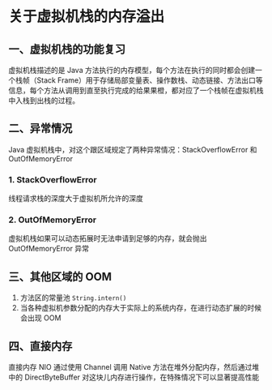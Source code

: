 # 关于虚拟机栈的内存溢出

## 一、虚拟机栈的功能复习

虚拟机栈描述的是 Java 方法执行的内存模型，每个方法在执行的同时都会创建一个栈帧（Stack Frame）用于存储局部变量表、操作数栈、动态链接、方法出口等信息，每个方法从调用到直至执行完成的给果果橙，都对应了一个栈帧在虚拟机栈中入栈到出栈的过程。

## 二、异常情况

Java 虚拟机栈中，对这个跟区域规定了两种异常情况：StackOverflowError 和 OutOfMemoryError



### 1. StackOverflowError

线程请求栈的深度大于虚拟机所允许的深度

### 2. OutOfMemoryError

虚拟机栈如果可以动态拓展时无法申请到足够的内存，就会抛出 OutOfMemoryError 异常



## 三、其他区域的 OOM

1. 方法区的常量池 ``String.intern()``
2. 当各种虚拟机参数分配的内存大于实际上的系统内存，在进行动态扩展的时候会出现 OOM



## 四、直接内存

直接内存 NIO 通过使用 Channel 调用 Native 方法在堆外分配内存，然后通过堆中的 DirectByteBuffer 对这块儿内存进行操作，在特殊情况下可以显著提高性能

